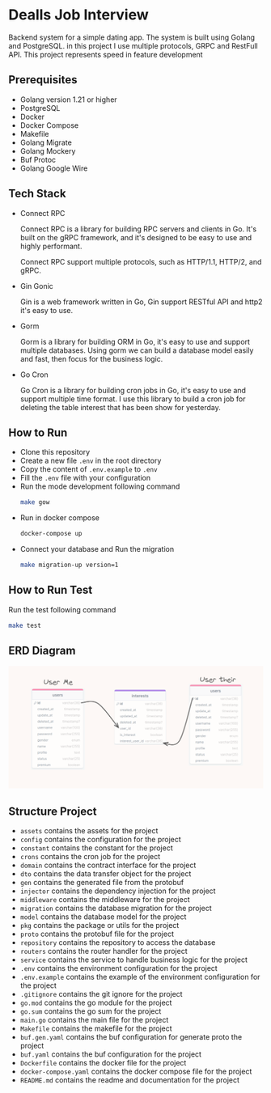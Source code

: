 # Dealls Job Interview

Backend system for a simple dating app. The system is built using Golang and PostgreSQL. in this project I use multiple protocols, GRPC and RestFull API. This project represents speed in feature development

## Prerequisites

- Golang version 1.21 or higher
- PostgreSQL
- Docker
- Docker Compose
- Makefile
- Golang Migrate
- Golang Mockery
- Buf Protoc
- Golang Google Wire

## Tech Stack

- Connect RPC

  Connect RPC is a library for building RPC servers and clients in Go. It's built on the gRPC framework, and it's designed to be easy to use and highly performant.

  Connect RPC support multiple protocols, such as HTTP/1.1, HTTP/2, and gRPC.

- Gin Gonic

  Gin is a web framework written in Go, Gin support RESTful API and http2 it's easy to use.

- Gorm

  Gorm is a library for building ORM in Go, it's easy to use and support multiple databases. Using gorm we can build a database model easily and fast, then focus for the business logic.

- Go Cron

  Go Cron is a library for building cron jobs in Go, it's easy to use and support multiple time format.
  I use this library to build a cron job for deleting the table interest that has been show for yesterday.

## How to Run

- Clone this repository
- Create a new file `.env` in the root directory
- Copy the content of `.env.example` to `.env`
- Fill the `.env` file with your configuration
- Run the mode development following command
  ```bash
  make gow
  ```
- Run in docker compose
  ```bash
  docker-compose up
  ```
- Connect your database and Run the migration
  ```bash
  make migration-up version=1
  ```

## How to Run Test

Run the test following command

```bash
make test
```

## ERD Diagram

![alt](./assets/ERD.png)

## Structure Project

- `assets` contains the assets for the project
- `config` contains the configuration for the project
- `constant` contains the constant for the project
- `crons` contains the cron job for the project
- `domain` contains the contract interface for the project
- `dto` contains the data transfer object for the project
- `gen` contains the generated file from the protobuf
- `injector` contains the dependency injection for the project
- `middleware` contains the middleware for the project
- `migration` contains the database migration for the project
- `model` contains the database model for the project
- `pkg` contains the package or utils for the project
- `proto` contains the protobuf file for the project
- `repository` contains the repository to access the database
- `routers` contains the router handler for the project
- `service` contains the service to handle business logic for the project
- `.env` contains the environment configuration for the project
- `.env.example` contains the example of the environment configuration for the project
- `.gitignore` contains the git ignore for the project
- `go.mod` contains the go module for the project
- `go.sum` contains the go sum for the project
- `main.go` contains the main file for the project
- `Makefile` contains the makefile for the project
- `buf.gen.yaml` contains the buf configuration for generate proto the project
- `buf.yaml` contains the buf configuration for the project
- `Dockerfile` contains the docker file for the project
- `docker-compose.yaml` contains the docker compose file for the project
- `README.md` contains the readme and documentation for the project
